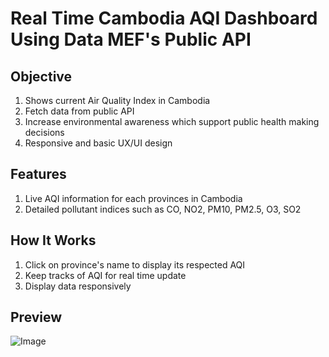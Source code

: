 # Real Time Cambodia AQI Dashboard Using Data MEF's Public API
## Objective
1. Shows current Air Quality Index in Cambodia
2. Fetch data from public API
3. Increase environmental awareness which support public health making decisions
4. Responsive and basic UX/UI design
## Features
1. Live AQI information for each provinces in Cambodia
2. Detailed pollutant indices such as CO, NO2, PM10, PM2.5, O3, SO2
## How It Works
1. Click on province's name to display its respected AQI
2. Keep tracks of AQI for real time update
3. Display data responsively
## Preview
![Image](https://github.com/user-attachments/assets/02ace977-a93c-4329-bba1-7a518abbb66f)
